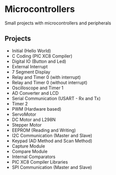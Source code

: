 # Microcontrollers
Small projects with microcontrollers and peripherals

## Projects

- Initial (Hello World)
- C Coding (PIC XC8 Compiler)
- Digital IO (Button and Led)
- External Interrupt
- 7 Segment Display
- Relay and Timer 0 (with interrupt)
- Relay and Timer 0 (without interrupt)
- Oscilloscope and Timer 1
- AD Converter and LCD
- Serial Communication (USART - Rx and Tx)
- Timer 2
- PWM (Hardware based)
- ServoMotor
- DC Motor and L298N
- Stepper Motor
- EEPROM (Reading and Writing)
- I2C Communication (Master and Slave)
- Keypad (AD Method and Scan Method)
- Capture Module
- Compare Module
- Internal Comparators
- PIC XC8 Compiler Libraries
- SPI Communication (Master and Slave)
